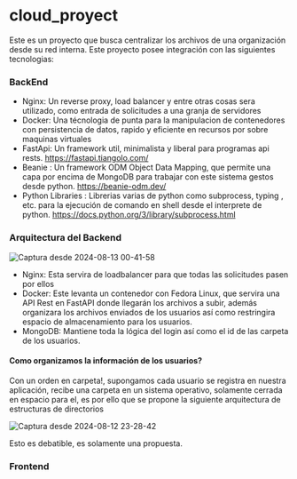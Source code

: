 # cloud_proyect
Este es un proyecto que busca centralizar los archivos de una organización desde su red interna.
Este proyecto posee integración con las siguientes tecnologias:
### BackEnd
- Nginx: Un reverse proxy, load balancer y entre otras cosas sera utilizado, como entrada de solicitudes a una granja de servidores
- Docker: Una técnologia de punta para la manipulacion de contenedores con persistencia de datos, rapido y eficiente en recursos por sobre maquinas virtuales
- FastApi: Un framework util, minimalista y liberal para programas api rests. https://fastapi.tiangolo.com/
- Beanie : Un framework ODM Object Data Mapping, que permite una capa por encima de MongoDB para trabajar con este sistema gestos desde python. https://beanie-odm.dev/
- Python Libraries : Librerias varias de python como subprocess, typing , etc. para la ejecución de comando en shell desde el interprete de python. https://docs.python.org/3/library/subprocess.html
### Arquitectura del Backend
![Captura desde 2024-08-13 00-41-58](https://github.com/user-attachments/assets/538d3d1e-cc6d-4215-88fd-fd5199967b39)

- Nginx: Esta servira de loadbalancer para que todas las solicitudes pasen por ellos
- Docker: Este levanta un contenedor con Fedora Linux, que servira una API Rest en FastAPI donde llegarán los archivos a subir, además organizara los archivos enviados de los usuarios así como restringira espacio de almacenamiento para los usuarios.
- MongoDB: Mantiene toda la lógica del login así como el id de las carpeta de los usuarios.
#### Como organizamos la información de los usuarios?
Con un orden en carpeta!, supongamos cada usuario se registra en nuestra aplicación,
recibe una carpeta en un sistema operativo, solamente cerrada en espacio para el, es por ello
que se propone la siguiente arquitectura de estructuras de directorios

![Captura desde 2024-08-12 23-28-42](https://github.com/user-attachments/assets/5ac4645d-7516-4338-806e-34c6073e516d)

Esto es debatible, es solamente una propuesta.
### Frontend




